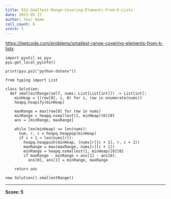 ```yaml
---
title: 632-Smallest-Range-Covering-Elements-From-K-Lists
date: 2025-05-17
author: Your Name
cell_count: 6
score: 5
---
```


https://leetcode.com/problems/smallest-range-covering-elements-from-k-lists


```
import pyutil as pyu
pyu.get_local_pyinfo()
```


```
print(pyu.ps2("python-dotenv"))
```


```
from typing import List
```


```
class Solution:
  def smallestRange(self, nums: List[List[int]]) -> List[int]:
    minHeap = [(row[0], i, 0) for i, row in enumerate(nums)]
    heapq.heapify(minHeap)

    maxRange = max(row[0] for row in nums)
    minRange = heapq.nsmallest(1, minHeap)[0][0]
    ans = [minRange, maxRange]

    while len(minHeap) == len(nums):
      num, r, c = heapq.heappop(minHeap)
      if c + 1 < len(nums[r]):
        heapq.heappush(minHeap, (nums[r][c + 1], r, c + 1))
        maxRange = max(maxRange, nums[r][c + 1])
        minRange = heapq.nsmallest(1, minHeap)[0][0]
        if maxRange - minRange < ans[1] - ans[0]:
          ans[0], ans[1] = minRange, maxRange

    return ans
```


```
new Solution().smallestRange()
```


---
**Score: 5**